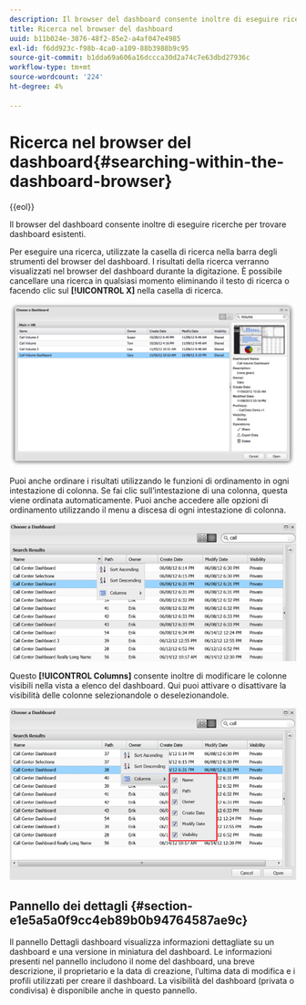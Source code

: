 ```yaml
---
description: Il browser del dashboard consente inoltre di eseguire ricerche per trovare dashboard esistenti.
title: Ricerca nel browser del dashboard
uuid: b11b024e-3876-48f2-85e2-a4af047e4985
exl-id: f6dd923c-f98b-4ca0-a109-88b3988b9c95
source-git-commit: b1dda69a606a16dccca30d2a74c7e63dbd27936c
workflow-type: tm+mt
source-wordcount: '224'
ht-degree: 4%

---
```


# Ricerca nel browser del dashboard{#searching-within-the-dashboard-browser}

{{eol}}

Il browser del dashboard consente inoltre di eseguire ricerche per trovare dashboard esistenti.

Per eseguire una ricerca, utilizzate la casella di ricerca nella barra degli strumenti del browser del dashboard. I risultati della ricerca verranno visualizzati nel browser del dashboard durante la digitazione. È possibile cancellare una ricerca in qualsiasi momento eliminando il testo di ricerca o facendo clic sul **[!UICONTROL X]** nella casella di ricerca.

![](assets/search.png)

Puoi anche ordinare i risultati utilizzando le funzioni di ordinamento in ogni intestazione di colonna. Se fai clic sull’intestazione di una colonna, questa viene ordinata automaticamente. Puoi anche accedere alle opzioni di ordinamento utilizzando il menu a discesa di ogni intestazione di colonna.

![](assets/sorting.png)

Questo **[!UICONTROL Columns]** consente inoltre di modificare le colonne visibili nella vista a elenco del dashboard. Qui puoi attivare o disattivare la visibilità delle colonne selezionandole o deselezionandole.

![](assets/sorting_columns.png)

## Pannello dei dettagli {#section-e1e5a5a0f9cc4eb89b0b94764587ae9c}

Il pannello Dettagli dashboard visualizza informazioni dettagliate su un dashboard e una versione in miniatura del dashboard. Le informazioni presenti nel pannello includono il nome del dashboard, una breve descrizione, il proprietario e la data di creazione, l’ultima data di modifica e i profili utilizzati per creare il dashboard. La visibilità del dashboard (privata o condivisa) è disponibile anche in questo pannello.
